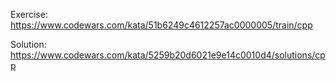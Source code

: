 Exercise: https://www.codewars.com/kata/51b6249c4612257ac0000005/train/cpp

Solution: https://www.codewars.com/kata/5259b20d6021e9e14c0010d4/solutions/cpp
